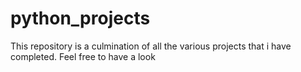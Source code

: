 # python_projects
This repository is a culmination of all the various projects that i have completed. Feel free to have a look
